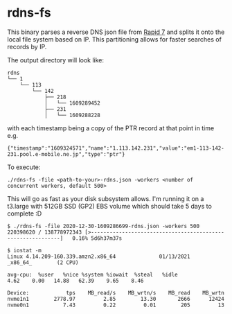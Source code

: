# rdns-fs

This binary parses a reverse DNS json file from [Rapid 7](https://opendata.rapid7.com/sonar.rdns_v2/) and splits it onto the local file system based on IP. This partitioning allows for faster searches of records by IP.

The output directory will look like:
```
rdns
└── 1
    └── 113
        └── 142
            ├── 218
            │   └── 1609289452
            ├── 231
            │   └── 1609288228
```

with each timestamp being a copy  of the PTR record at that point in time e.g.


    {"timestamp":"1609324571","name":"1.113.142.231","value":"em1-113-142-231.pool.e-mobile.ne.jp","type":"ptr"}

To execute:
    
    ./rdns-fs -file <path-to-your>-rdns.json -workers <number of concurrent workers, default 500>

This will go as fast as your disk subsystem allows. I'm running it on a t3.large with 512GB SSD (GP2) EBS volume which should take 5 days to complete :D

    $ ./rdns-fs -file 2020-12-30-1609286699-rdns.json -workers 500
    220398620 / 138778972343 [>------------------------------------------------------------]   0.16% 5d6h37m37s

    $ iostat -m
    Linux 4.14.209-160.339.amzn2.x86_64              01/13/2021      _x86_64_        (2 CPU)

    avg-cpu:  %user   %nice %system %iowait  %steal   %idle
    4.62    0.00   14.88   62.39    9.65    8.46

    Device:            tps    MB_read/s    MB_wrtn/s    MB_read    MB_wrtn
    nvme1n1        2778.97         2.85        13.30       2666      12424
    nvme0n1           7.43         0.22         0.01        205         13